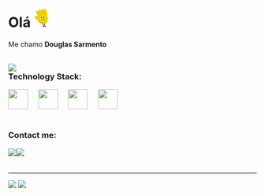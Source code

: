 # <b> Olá </b>  <img src="https://github.com/Eudouglas/Eudouglas/blob/main/assets/hand.gif" width="40"/>
Me chamo <b>Douglas Sarmento</b> 
<br><br>

<img   width="550px" align="left" src="https://github.com/Eudouglas/Eudouglas/blob/main/assets/doug.gif"></img>

### Technology Stack:
<img margin="50" src="https://cdn.jsdelivr.net/gh/devicons/devicon@latest/icons/javascript/javascript-original.svg" width="40" height="40"/>⠀⠀<img src="https://cdn.jsdelivr.net/gh/devicons/devicon@latest/icons/html5/html5-original.svg" width="40" height="40"/>⠀⠀<img src="https://cdn.jsdelivr.net/gh/devicons/devicon@latest/icons/css3/css3-original.svg" width="40" height="40"/>⠀⠀<img src="https://cdn.jsdelivr.net/gh/devicons/devicon@latest/icons/git/git-original.svg" width="40" height="40"/>
<br><br>

### Contact me:
<div>
 <a href="https://eudouglas.github.io/dougfolio/#home" alt="Doug-Portfolio" target="_blank"><img   src="https://img.shields.io/badge/Portfolio-6225E6?style=for-the-badge&logo=windows%20terminal&logoColor=white" target="_blank"></a><a href="mailto:devdoug.it@gmail.com" alt="Doug-Gmail" target="_blank"><img src="https://img.shields.io/badge/Gmail-D14836?style=for-the-badge&logo=gmail&logoColor=white" target="_blank"></a>
</div>
<br>

---

<div>
<a href="https://github.com/ingnasc"></a>
<img loading="lazy" height="180em" src="https://github-readme-stats.vercel.app/api?username=Eudouglas&show_icons=true&theme=tokyonight"/>
<img loading="lazy" height="180em" src="https://github-readme-stats.vercel.app/api/top-langs/?username=Eudouglas&layout=compact&langs_count=7&theme=tokyonight"/>
</div>
